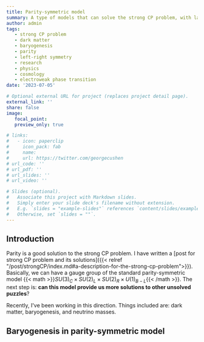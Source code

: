 ```yaml
---
title: Parity-symmetric model
summary: A type of models that can solve the strong CP problem, with large potential to explain the origin of matter-antimatter asymmetry and provide dark matter candidate.
author: admin
tags:
   - strong CP problem
   - dark matter
   - baryogenesis
   - parity
   - left-right symmetry
   - research
   - physics
   - cosmology
   - electroweak phase transition
date: '2023-07-05'

# Optional external URL for project (replaces project detail page).
external_link: ''
share: false
image:
   focal_point:
   preview_only: true

# links:
#   - icon: paperclip
#     icon_pack: fab
#     name: 
#     url: https://twitter.com/georgecushen
# url_code: ''
# url_pdf: ''
# url_slides: ''
# url_video: ''

# Slides (optional).
#   Associate this project with Markdown slides.
#   Simply enter your slide deck's filename without extension.
#   E.g. `slides = "example-slides"` references `content/slides/example-slides.md`.
#   Otherwise, set `slides = ""`.
---
```


## Introduction

Parity is a good solution to the strong CP problem. I have written a [post for strong CP problem and its solutions]({{< relref "/post/strongCP/index.md#a-description-for-the-strong-cp-problem">}}).
Basically, we can have a gauge group of the standard parity-symmetric model {{< math >}}$SU(3)_C \times SU(2)_L \times SU(2)_R \times U(1)_{B-L}${{< /math >}}. The next step is: **can this model provide us more solutions to other unsolved puzzles**?

Recently, I've been working in this direction. Things included are: dark matter, baryogenesis, and neutrino masses.


## Baryogenesis in parity-symmetric model